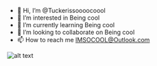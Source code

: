 - 👋 Hi, I’m @Tuckerissoooocoool
- 👀 I’m interested in Being cool
- 🌱 I’m currently learning Being cool
- 💞️ I’m looking to collaborate on Being cool
- 📫 How to reach me IMSOCOOL@Outlook.com

![alt text](https://www.bing.com/images/search?view=detailV2&ccid=8kzgmFXx&id=339C67A71172DD4E7819579CBB4CBBF8C723B82E&thid=OIP.8kzgmFXxF8w9RiQ28-KQ2wHaHa&mediaurl=https%3a%2f%2fwww.funny-emoticons.com%2ffiles%2fsmileys-emoticons%2ffunny-emoticons%2f33-youre-so-funny.png&cdnurl=https%3a%2f%2fth.bing.com%2fth%2fid%2fR.f24ce09855f117cc3d462436f3e290db%3frik%3dLrgjx%252fi7TLucVw%26pid%3dImgRaw%26r%3d0&exph=256&expw=256&q=so+funny+emoji&simid=608053952131458141&FORM=IRPRST&ck=94DDBB44FF5B8ADB1E9B5D5A63876602&selectedIndex=0)
